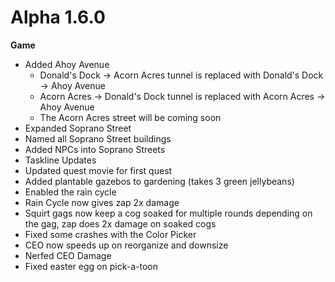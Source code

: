 Alpha 1.6.0
=======
**Game**
- Added Ahoy Avenue
  - Donald's Dock -> Acorn Acres tunnel is replaced with Donald's Dock -> Ahoy Avenue
  - Acorn Acres -> Donald's Dock tunnel is replaced with Acorn Acres -> Ahoy Avenue
  - The Acorn Acres street will be coming soon
- Expanded Soprano Street
- Named all Soprano Street buildings
- Added NPCs into Soprano Streets
- Taskline Updates
- Updated quest movie for first quest
- Added plantable gazebos to gardening (takes 3 green jellybeans)
- Enabled the rain cycle
- Rain Cycle now gives zap 2x damage
- Squirt gags now keep a cog soaked for multiple rounds depending on the gag, zap does 2x damage on soaked cogs
- Fixed some crashes with the Color Picker
- CEO now speeds up on reorganize and downsize
- Nerfed CEO Damage
- Fixed easter egg on pick-a-toon
